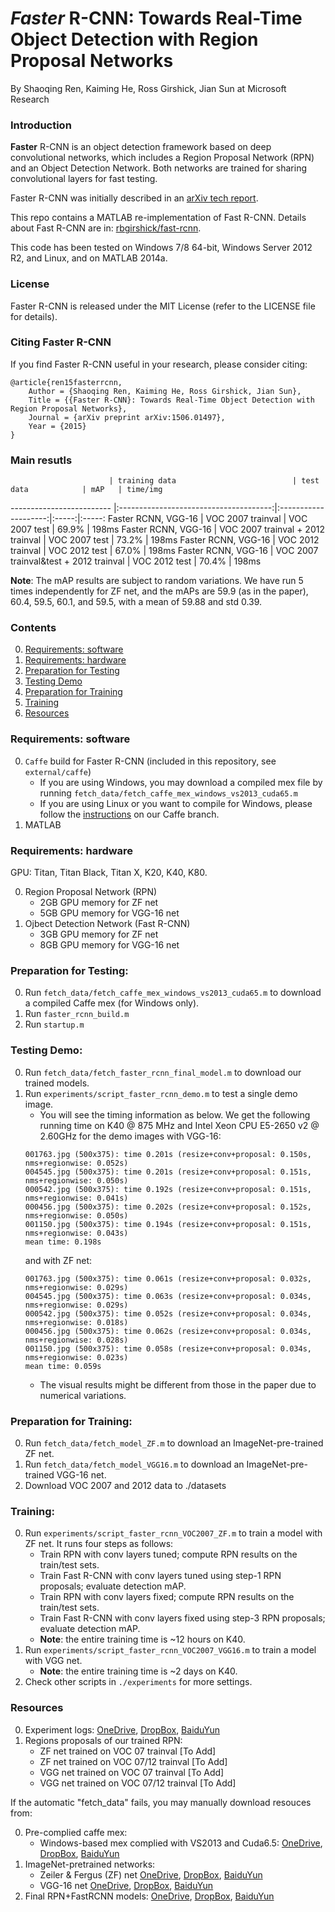 # *Faster* R-CNN: Towards Real-Time Object Detection with Region Proposal Networks

By Shaoqing Ren, Kaiming He, Ross Girshick, Jian Sun at Microsoft Research

### Introduction

**Faster** R-CNN is an object detection framework based on deep convolutional networks, which includes a Region Proposal Network (RPN) and an Object Detection Network. Both networks are trained for sharing convolutional layers for fast testing. 

Faster R-CNN was initially described in an [arXiv tech report](http://arxiv.org/abs/1506.01497).

This repo contains a MATLAB re-implementation of Fast R-CNN. Details about Fast R-CNN are in: [rbgirshick/fast-rcnn](https://github.com/rbgirshick/fast-rcnn).

This code has been tested on Windows 7/8 64-bit, Windows Server 2012 R2, and Linux, and on MATLAB 2014a.

### License

Faster R-CNN is released under the MIT License (refer to the LICENSE file for details).

### Citing Faster R-CNN

If you find Faster R-CNN useful in your research, please consider citing:

    @article{ren15fasterrcnn,
        Author = {Shaoqing Ren, Kaiming He, Ross Girshick, Jian Sun},
        Title = {{Faster R-CNN}: Towards Real-Time Object Detection with Region Proposal Networks},
        Journal = {arXiv preprint arXiv:1506.01497},
        Year = {2015}
    }

### Main resutls
                          | training data                          | test data            | mAP   | time/img
------------------------- |:--------------------------------------:|:--------------------:|:-----:|:-----:
Faster RCNN, VGG-16       | VOC 2007 trainval                      | VOC 2007 test        | 69.9% | 198ms
Faster RCNN, VGG-16       | VOC 2007 trainval + 2012 trainval      | VOC 2007 test        | 73.2% | 198ms
Faster RCNN, VGG-16       | VOC 2012 trainval                      | VOC 2012 test        | 67.0% | 198ms
Faster RCNN, VGG-16       | VOC 2007 trainval&test + 2012 trainval | VOC 2012 test        | 70.4% | 198ms

**Note**: The mAP results are subject to random variations. We have run 5 times independently for ZF net, and the mAPs are 59.9 (as in the paper), 60.4, 59.5, 60.1, and 59.5, with a mean of 59.88 and std 0.39.


### Contents
0. [Requirements: software](#requirements-software)
0. [Requirements: hardware](#requirements-hardware)
0. [Preparation for Testing](#preparation-for-testing)
0. [Testing Demo](#testing-demo)
0. [Preparation for Training](#preparation-for-training)
0. [Training](#training)
0. [Resources](#resources)


### Requirements: software

0. `Caffe` build for Faster R-CNN (included in this repository, see `external/caffe`)
    - If you are using Windows, you may download a compiled mex file by running `fetch_data/fetch_caffe_mex_windows_vs2013_cuda65.m`
    - If you are using Linux or you want to compile for Windows, please follow the [instructions](https://github.com/ShaoqingRen/caffe/tree/faster-R-CNN) on our Caffe branch.
0.	MATLAB
 
    
### Requirements: hardware

GPU: Titan, Titan Black, Titan X, K20, K40, K80.

0. Region Proposal Network (RPN)
    - 2GB GPU memory for ZF net
    - 5GB GPU memory for VGG-16 net
0. Ojbect Detection Network (Fast R-CNN)
    - 3GB GPU memory for ZF net
    - 8GB GPU memory for VGG-16 net


### Preparation for Testing:
0.	Run `fetch_data/fetch_caffe_mex_windows_vs2013_cuda65.m` to download a compiled Caffe mex (for Windows only).
0.	Run `faster_rcnn_build.m`
0.	Run `startup.m`


### Testing Demo:
0.	Run `fetch_data/fetch_faster_rcnn_final_model.m` to download our trained models.
0.	Run `experiments/script_faster_rcnn_demo.m` to test a single demo image.
    - You will see the timing information as below. We get the following running time on K40 @ 875 MHz and Intel Xeon CPU E5-2650 v2 @ 2.60GHz for the demo images with VGG-16:
	```Shell
	001763.jpg (500x375): time 0.201s (resize+conv+proposal: 0.150s, nms+regionwise: 0.052s)
	004545.jpg (500x375): time 0.201s (resize+conv+proposal: 0.151s, nms+regionwise: 0.050s)
	000542.jpg (500x375): time 0.192s (resize+conv+proposal: 0.151s, nms+regionwise: 0.041s)
	000456.jpg (500x375): time 0.202s (resize+conv+proposal: 0.152s, nms+regionwise: 0.050s)
	001150.jpg (500x375): time 0.194s (resize+conv+proposal: 0.151s, nms+regionwise: 0.043s)
	mean time: 0.198s
	```
	and with ZF net:
	```Shell
	001763.jpg (500x375): time 0.061s (resize+conv+proposal: 0.032s, nms+regionwise: 0.029s)
	004545.jpg (500x375): time 0.063s (resize+conv+proposal: 0.034s, nms+regionwise: 0.029s)
	000542.jpg (500x375): time 0.052s (resize+conv+proposal: 0.034s, nms+regionwise: 0.018s)
	000456.jpg (500x375): time 0.062s (resize+conv+proposal: 0.034s, nms+regionwise: 0.028s)
	001150.jpg (500x375): time 0.058s (resize+conv+proposal: 0.034s, nms+regionwise: 0.023s)
	mean time: 0.059s
	```
	- The visual results might be different from those in the paper due to numerical variations.

### Preparation for Training:
0.	Run `fetch_data/fetch_model_ZF.m` to download an ImageNet-pre-trained ZF net.
0.	Run `fetch_data/fetch_model_VGG16.m` to download an ImageNet-pre-trained VGG-16 net.
0.	Download VOC 2007 and 2012 data to ./datasets


### Training:
0. Run `experiments/script_faster_rcnn_VOC2007_ZF.m` to train a model with ZF net. It runs four steps as follows:
    - Train RPN with conv layers tuned; compute RPN results on the train/test sets.
    - Train Fast R-CNN with conv layers tuned using step-1 RPN proposals; evaluate detection mAP.
    - Train RPN with conv layers fixed; compute RPN results on the train/test sets. 
    - Train Fast R-CNN with conv layers fixed using step-3 RPN proposals; evaluate detection mAP.
    - **Note**: the entire training time is ~12 hours on K40.
0. Run `experiments/script_faster_rcnn_VOC2007_VGG16.m` to train a model with VGG net.
    - **Note**: the entire training time is ~2 days on K40.
0. Check other scripts in `./experiments` for more settings.

### Resources

0. Experiment logs: [OneDrive](https://onedrive.live.com/download?resid=4006CBB8476FF777!17290&authkey=!AGhH4z667tHYYEw&ithint=file%2czip), [DropBox](https://www.dropbox.com/s/wu841r7zmebjp6r/faster_rcnn_logs.zip?dl=0), [BaiduYun](http://pan.baidu.com/s/1nt48EJB)
0. Regions proposals of our trained RPN:
    - ZF net trained on VOC 07 trainval [To Add]
    - ZF net trained on VOC 07/12 trainval [To Add]
    - VGG net trained on VOC 07 trainval [To Add]
    - VGG net trained on VOC 07/12 trainval [To Add]

If the automatic "fetch_data" fails, you may manually download resouces from:

0. Pre-complied caffe mex:
    - Windows-based mex complied with VS2013 and Cuda6.5: [OneDrive](https://onedrive.live.com/download?resid=4006CBB8476FF777!17255&authkey=!AHOIeRzQKCYXD3U&ithint=file%2czip), [DropBox](https://www.dropbox.com/s/m6sg347tiaqpcwy/caffe_mex.zip?dl=0), [BaiduYun](http://pan.baidu.com/s/1i3m0i0H)
0. ImageNet-pretrained networks:
    - Zeiler & Fergus (ZF) net [OneDrive](https://onedrive.live.com/download?resid=4006CBB8476FF777!17255&authkey=!AHOIeRzQKCYXD3U&ithint=file%2czip), [DropBox](https://www.dropbox.com/s/sw58b2froihzwyf/model_ZF.zip?dl=0), [BaiduYun](http://pan.baidu.com/s/1sj3K21B)
    - VGG-16 net [OneDrive](https://onedrive.live.com/download?resid=4006CBB8476FF777!17319&authkey=!APSc546R6TbCCl4&ithint=file%2czip), [DropBox](https://www.dropbox.com/s/z5rrji25uskha73/model_VGG16.zip?dl=0), [BaiduYun](http://pan.baidu.com/s/1dDoAna5)
0. Final RPN+FastRCNN models: [OneDrive](https://onedrive.live.com/download?resid=4006CBB8476FF777!17292&authkey=!AFCIads9CKr5-4s&ithint=file%2czip), [DropBox](https://www.dropbox.com/s/jswrnkaln47clg2/faster_rcnn_final_model.zip?dl=0), [BaiduYun](http://pan.baidu.com/s/1hq2brlq)


